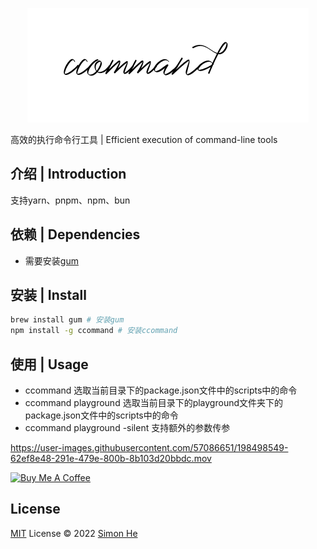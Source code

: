 <span><div align="center">![kv](/assets/kv.png)</div></span>

高效的执行命令行工具 | Efficient execution of command-line tools

## 介绍 | Introduction
支持yarn、pnpm、npm、bun

## 依赖 | Dependencies
- 需要安装[gum](https://github.com/charmbracelet/gum#installation)
## 安装 | Install
```bash
brew install gum # 安装gum
npm install -g ccommand # 安装ccommand
```

## 使用 | Usage
- ccommand 选取当前目录下的package.json文件中的scripts中的命令
- ccommand playground 选取当前目录下的playground文件夹下的package.json文件中的scripts中的命令
- ccommand playground -silent 支持额外的参数传参

https://user-images.githubusercontent.com/57086651/198498549-62ef8e48-291e-479e-800b-8b103d20bbdc.mov

<a href="https://github.com/Simon-He95/sponsor" target="_blank"><img src="https://cdn.buymeacoffee.com/buttons/default-orange.png" alt="Buy Me A Coffee" style="height: 51px !important;width: 217px !important;" ></a>

## License
[MIT](./LICENSE) License © 2022 [Simon He](https://github.com/Simon-He95)
